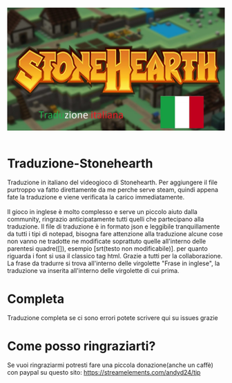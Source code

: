 <img src = maxresdefault.jpg><br><br>
# Traduzione-Stonehearth
Traduzione in italiano del videogioco di Stonehearth.
Per aggiungere il file purtroppo va fatto direttamente da me perche serve steam,
quindi appena fate la traduzione e viene verificata la carico immediatamente.<br><br>
Il gioco in inglese è molto complesso e serve un piccolo aiuto dalla community, ringrazio anticipatamente tutti quelli che partecipano alla traduzione. Il file di traduzione è in formato json e leggibile tranquillamente da tutti i tipi di notepad, bisogna fare attenzione alla traduzione alcune cose non vanno ne tradotte ne modificate soprattuto quelle all'interno delle parentesi quadre([]), esempio [srt(testo non modificabile)]. per quanto riguarda i font si usa il classico tag html. Grazie a tutti per la collaborazione.
La frase da tradurre si trova all'interno delle virgolette "Frase in inglese", la traduzione va inserita all'interno delle virgolette di cui prima.

# Completa
Traduzione completa se ci sono errori potete scrivere qui su issues grazie

# Come posso ringraziarti?
Se vuoi ringraziarmi potresti fare una piccola donazione(anche un caffè) con paypal su questo sito: https://streamelements.com/andyd24/tip

